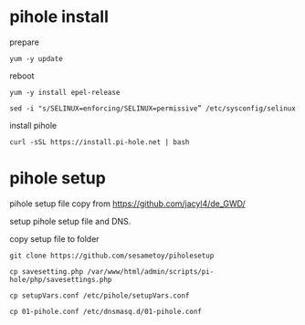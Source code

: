 # pihole install
prepare
```
yum -y update
```
reboot
```
yum -y install epel-release
```

```
sed -i "s/SELINUX=enforcing/SELINUX=permissive” /etc/sysconfig/selinux
```
install pihole
```
curl -sSL https://install.pi-hole.net | bash
```






# pihole setup

pihole setup file copy from https://github.com/jacyl4/de_GWD/

setup pihole setup file and DNS.

copy setup file to folder 

```
git clone https://github.com/sesametoy/piholesetup
```

```
cp savesetting.php /var/www/html/admin/scripts/pi-hole/php/savesettings.php
```

```
cp setupVars.conf /etc/pihole/setupVars.conf
```

```
cp 01-pihole.conf /etc/dnsmasq.d/01-pihole.conf
```
